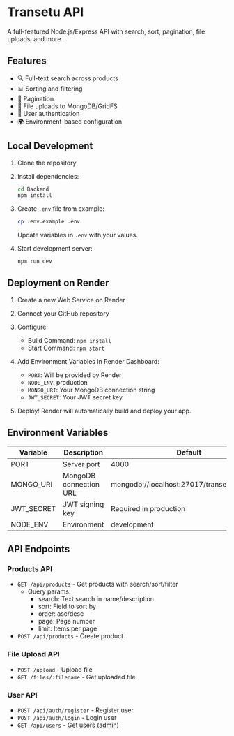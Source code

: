 # Transetu API

A full-featured Node.js/Express API with search, sort, pagination, file uploads, and more.

## Features

- 🔍 Full-text search across products
- 📊 Sorting and filtering
- 📄 Pagination
- 📁 File uploads to MongoDB/GridFS
- 🔐 User authentication
- 🌍 Environment-based configuration

## Local Development

1. Clone the repository
2. Install dependencies:
   ```bash
   cd Backend
   npm install
   ```

3. Create `.env` file from example:
   ```bash
   cp .env.example .env
   ```
   Update variables in `.env` with your values.

4. Start development server:
   ```bash
   npm run dev
   ```

## Deployment on Render

1. Create a new Web Service on Render
2. Connect your GitHub repository
3. Configure:
   - Build Command: `npm install`
   - Start Command: `npm start`

4. Add Environment Variables in Render Dashboard:
   - `PORT`: Will be provided by Render
   - `NODE_ENV`: production
   - `MONGO_URI`: Your MongoDB connection string
   - `JWT_SECRET`: Your JWT secret key

5. Deploy! Render will automatically build and deploy your app.

## Environment Variables

| Variable | Description | Default |
|----------|-------------|---------|
| PORT | Server port | 4000 |
| MONGO_URI | MongoDB connection URL | mongodb://localhost:27017/transetu_exercises |
| JWT_SECRET | JWT signing key | Required in production |
| NODE_ENV | Environment | development |

## API Endpoints

### Products API
- `GET /api/products` - Get products with search/sort/filter
  - Query params:
    - search: Text search in name/description
    - sort: Field to sort by
    - order: asc/desc
    - page: Page number
    - limit: Items per page
- `POST /api/products` - Create product

### File Upload API
- `POST /upload` - Upload file
- `GET /files/:filename` - Get uploaded file

### User API
- `POST /api/auth/register` - Register user
- `POST /api/auth/login` - Login user
- `GET /api/users` - Get users (admin)